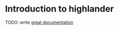 # Introduction to highlander

TODO: write [great documentation](http://jacobian.org/writing/great-documentation/what-to-write/)
